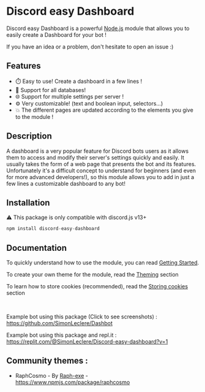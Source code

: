# Discord easy Dashboard

Discord easy Dashboard is a powerful [Node.js](https://nodejs.org) module that allows you to easily create a Dashboard for your bot !

If you have an idea or a problem, don't hesitate to open an issue :)

## Features

- ⏱️ Easy to use! Create a dashboard in a few lines !
- 📁 Support for all databases!
- 🌐 Support for multiple settings per server !
- ⚙️ Very customizable! (text and boolean input, selectors...)
- 💥 The different pages are updated according to the elements you give to the module !

## Description

A dashboard is a very popular feature for Discord bots users as it allows them to access and modify their server's settings quickly and easily. It usually takes the form of a web page that presents the bot and its features. Unfortunately it's a difficult concept to understand for beginners (and even for more advanced developers!), so this module allows you to add in just a few lines a customizable dashboard to any bot!

## Installation

⚠ This package is only compatible with discord.js v13+

```js
npm install discord-easy-dashboard
```

## Documentation

To quickly understand how to use the module, you can read [Getting Started](/docs/gettingStarted.md).

To create your own theme for the module, read the [Theming](/docs/THEMING.md) section

To learn how to store cookies (recommended), read the [Storing cookies](/docs/STORING_COOKIES.md) section

<br>

Example bot using this package (Click to see screenshots) : https://github.com/SimonLeclere/Dashbot

Example bot using this package and repl.it : https://replit.com/@SimonLeclere/Discord-easy-dashboard?v=1

## Community themes :

- RaphCosmo - By [Raph-exe](https://github.com/raph-exe) - https://www.npmjs.com/package/raphcosmo
